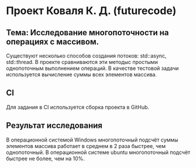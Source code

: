 # Проект Коваля К. Д. (futurecode)

## Тема: Исследование многопоточности на операциях с массивом.

Существуют несколько способов создания потоков: std::async, std::thread.
В проекте сравниваются эти методыс простыми однопоточным выполнением операций.
В качестве тестовой задачи используется вычисление суммы всех элементов массива.

## CI

Для задания в CI используется сборка проекта в GitHub.

## Результат исследования

В операционной системой Windows многопоточный подсчёт суммы элементов массива работает в среднем в 2 раза быстрее, чем однопоточный.
В операционной системе ubuntu многопоточный подсчёт быстрее не более, чем на 10%.